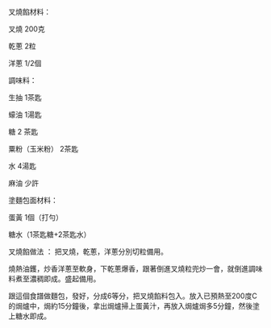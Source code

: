 叉燒餡材料：

叉燒 200克

乾蔥 2粒

洋蔥 1/2個



調味料：

生抽 1茶匙

蠔油 1湯匙

糖 2 茶匙

粟粉（玉米粉） 2茶匙

水 4湯匙

麻油 少許


塗麵包面材料：

蛋黃 1個（打勻）

糖水（1茶匙糖+2茶匙水）


叉燒餡做法
：
把叉燒，乾蔥，洋蔥分別切粒備用。

燒熱油鑊，炒香洋蔥至軟身，下乾蔥爆香，跟著倒進叉燒粒兜炒一會，就倒進調味料煮至濃稠即成。盛起備用。

跟這個食譜做麵包，發好，分成6等分，把叉燒餡料包入。放入已預熱至200度C的焗爐中，焗約15分鐘後，拿出焗爐掃上蛋黃汁，再放入焗爐焗多5分鐘，然後塗上糖水即成。

